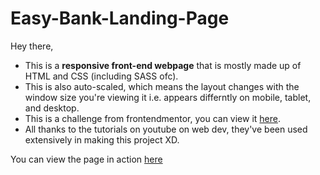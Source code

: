 # Easy-Bank-Landing-Page

Hey there, 
- This is a **responsive front-end webpage** that is mostly made up of HTML and CSS (including SASS ofc).
- This is also auto-scaled, which means the layout changes with the window size you're viewing it i.e. appears differntly on mobile, tablet, and desktop.
- This is a challenge from frontendmentor, you can view it [here](https://www.frontendmentor.io/challenges/easybank-landing-page-WaUhkoDN).
- All thanks to the tutorials on youtube on web dev, they've been used extensively in making this project XD.

You can view the page in action [here](https://johnwesleyk.github.io/Easy-Bank-Landing-Page/)
